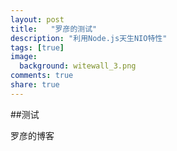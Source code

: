 ```yaml
---
layout: post
title:   "罗彦的测试"
description: "利用Node.js天生NIO特性"
tags: [true]
image:
  background: witewall_3.png
comments: true
share: true
---
```


##测试

罗彦的博客
